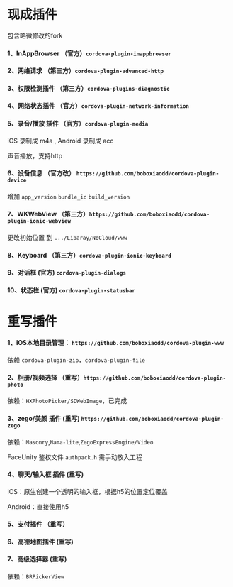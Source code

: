 # 现成插件
包含略微修改的fork

#### 1、InAppBrowser （官方）`cordova-plugin-inappbrowser`

#### 2、网络请求 （第三方）`cordova-plugin-advanced-http`

#### 3、权限检测插件 （第三方）`cordova-plugins-diagnostic`

#### 4、网络状态插件 （官方）`cordova-plugin-network-information`

#### 5、录音/播放 插件 （官方）`cordova-plugin-media`

iOS  录制成 m4a , Android 录制成 acc 

声音播放，支持http

#### 6、设备信息 （官方改） `https://github.com/boboxiaodd/cordova-plugin-device`
增加 `app_version` `bundle_id` `build_version`

#### 7、WKWebView （第三方）`https://github.com/boboxiaodd/cordova-plugin-ionic-webview`
更改初始位置 到 `.../Libaray/NoCloud/www`

#### 8、Keyboard （第三方）`cordova-plugin-ionic-keyboard`
#### 9、对话框 (官方) `cordova-plugin-dialogs`
#### 10、状态栏 (官方) `cordova-plugin-statusbar`

# 重写插件

#### 1、iOS本地目录管理： `https://github.com/boboxiaodd/cordova-plugin-www`
依赖 `cordova-plugin-zip`，`cordova-plugin-file`

#### 2、相册/视频选择 （重写）`https://github.com/boboxiaodd/cordova-plugin-photo`
依赖：`HXPhotoPicker/SDWebImage`，已完成

#### 3、zego/美颜 插件 (重写) `https://github.com/boboxiaodd/cordova-plugin-zego`
依赖：`Masonry`,`Nama-lite`,`ZegoExpressEngine/Video`

FaceUnity 鉴权文件 `authpack.h` 需手动放入工程

#### 4、聊天/输入框 插件 (重写)

iOS：原生创建一个透明的输入框，根据h5的位置定位覆盖

Android：直接使用h5


#### 5、支付插件 （重写）

#### 6、高德地图插件 (重写)

#### 7、高级选择器 (重写)
依赖：`BRPickerView`

